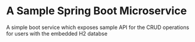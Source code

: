 # A Sample Spring Boot Microservice
A simple boot service which exposes sample API for the CRUD operations for users with the embedded H2 databse
